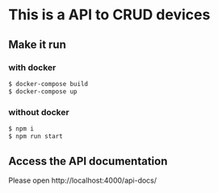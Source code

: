 # This is a API to CRUD devices

## Make it run

### with docker
```sh
$ docker-compose build
$ docker-compose up
```
### without docker
```sh
$ npm i
$ npm run start
```
## Access the API documentation
Please open http://localhost:4000/api-docs/

